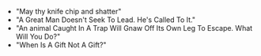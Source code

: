 
- "May thy knife chip and shatter"
- "A Great Man Doesn't Seek To Lead. He's Called To It."
- "An animal Caught In A Trap Will Gnaw Off Its Own Leg To Escape. What Will You Do?"
- "When Is A Gift Not A Gift?"
